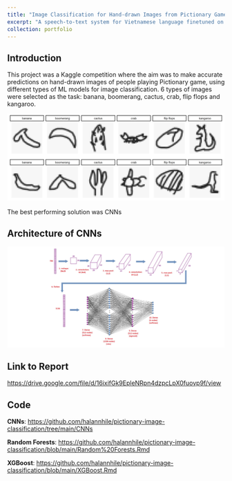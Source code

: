 ```yaml
---
title: "Image Classification for Hand-drawn Images from Pictionary Game"
excerpt: "A speech-to-text system for Vietnamese language finetuned on OpenAI's Whisper model with a custom 100-hour speech corpus<br/><br/><img src='/images/whisper.png'>"
collection: portfolio
---
```


## Introduction 

This project was a Kaggle competition where the aim was to make accurate predictions on hand-drawn images of people playing Pictionary game, using different types of ML models for image classification. 6 types of images were selected as the task: banana, boomerang, cactus, crab, flip flops and kangaroo. 

<img src="/images/pictionary.png" width="800">

The best performing solution was CNNs 

## Architecture of CNNs 

<img src="/images/CNNs.jpg" width="800">

## Link to Report 

https://drive.google.com/file/d/16ixifGk9EpleNRpn4dzpcLpX0fuovp9f/view

## Code 

**CNNs**: https://github.com/halannhile/pictionary-image-classification/tree/main/CNNs

**Random Forests**: https://github.com/halannhile/pictionary-image-classification/blob/main/Random%20Forests.Rmd

**XGBoost**: https://github.com/halannhile/pictionary-image-classification/blob/main/XGBoost.Rmd
